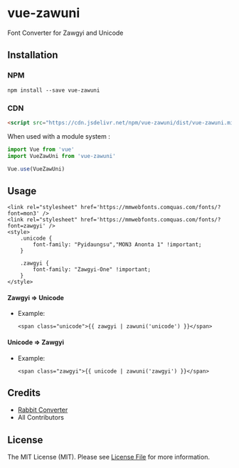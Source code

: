 # vue-zawuni
Font Converter for Zawgyi and Unicode

## Installation

### NPM
```
npm install --save vue-zawuni
```


### CDN 
```html
<script src="https://cdn.jsdelivr.net/npm/vue-zawuni/dist/vue-zawuni.min.js"></script>
```

When used with a module system :

```js
import Vue from 'vue'
import VueZawUni from 'vue-zawuni'

Vue.use(VueZawUni)
```

## Usage

```
<link rel="stylesheet" href='https://mmwebfonts.comquas.com/fonts/?font=mon3' />
<link rel="stylesheet" href='https://mmwebfonts.comquas.com/fonts/?font=zawgyi' />
<style>
    .unicode {
        font-family: "Pyidaungsu","MON3 Anonta 1" !important;
    }

    .zawgyi {
        font-family: "Zawgyi-One" !important;
    }
</style>
```

#### Zawgyi => Unicode

+ Example:

  ```
  <span class="unicode">{{ zawgyi | zawuni('unicode') }}</span>
  ```


#### Unicode => Zawgyi

+ Example:

  ```
  <span class="zawgyi">{{ unicode | zawuni('zawgyi') }}</span>
  ```
  
## Credits

- [Rabbit Converter](https://github.com/Rabbit-Converter/Rabbit-PHP)
- All Contributors

## License

The MIT License (MIT). Please see [License File](LICENSE.md) for more information.  